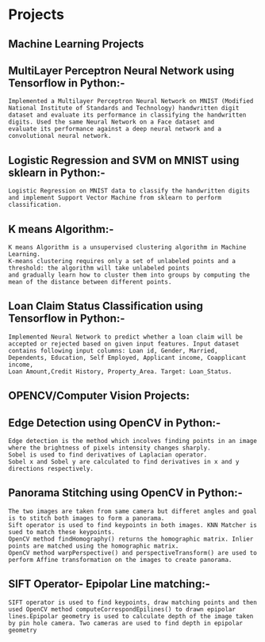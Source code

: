 # Projects
  ## Machine Learning Projects
   ## MultiLayer Perceptron Neural Network using Tensorflow in Python:-
    Implemented a Multilayer Perceptron Neural Network on MNIST (Modified National Institute of Standards and Technology) handwritten digit
    dataset and evaluate its performance in classifying the handwritten digits. Used the same Neural Network on a Face dataset and
    evaluate its performance against a deep neural network and a convolutional neural network.

   ## Logistic Regression and SVM on MNIST using sklearn in Python:-
    Logistic Regression on MNIST data to classify the handwritten digits and implement Support Vector Machine from sklearn to perform
    classification.

   ## K means Algorithm:-
    K means Algorithm is a unsupervised clustering algorithm in Machine Learning.  
    K-means clustering requires only a set of unlabeled points and a threshold: the algorithm will take unlabeled points 
    and gradually learn how to cluster them into groups by computing the mean of the distance between different points.

   ## Loan Claim Status Classification using Tensorflow in Python:-
    Implemented Neural Network to predict whether a loan claim will be accepted or rejected based on given input features. Input dataset
    contains following input columns: Loan id, Gender, Married, Dependents, Education, Self Employed, Applicant income, Coapplicant income,
    Loan Amount,Credit History, Property_Area. Target: Loan_Status. 

 ## OPENCV/Computer Vision Projects:
   ## Edge Detection using OpenCV in Python:- 
    Edge detection is the method which incolves finding points in an image where the brightness of pixels intensity changes sharply.
    Sobel is used to find derivatives of Laplacian operator. 
    Sobel x and Sobel y are calculated to find derivatives in x and y directions respectively.

   ## Panorama Stitching using OpenCV in Python:-
    The two images are taken from same camera but differet angles and goal is to stitch both images to form a panorama.
    Sift operator is used to find keypoints in both images. KNN Matcher is sued to match these keypoints. 
    OpenCV method findHomography() returns the homographic matrix. Inlier points are matched using the homographic matrix.
    OpenCV method warpPerspective() and perspectiveTransform() are used to perform Affine transformation on the images to create panorama.

   ## SIFT Operator- Epipolar Line matching:-
    SIFT operator is used to find keypoints, draw matching points and then used OpenCV method computeCorrespondEpilines() to drawn epipolar
    lines.Epipolar geometry is used to calculate depth of the image taken by pin hole camera. Two cameras are used to find depth in epipolar
    geometry
